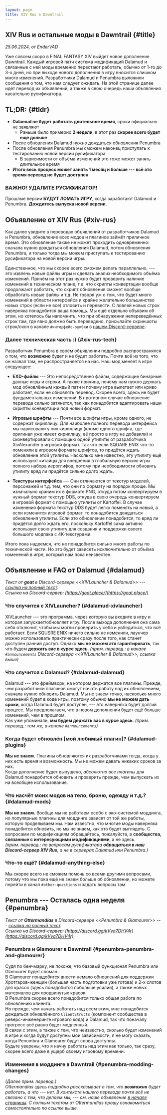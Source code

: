 ```yaml
---
layout: page
title: XIV Rus в Dawntrail
---
```


## XIV Rus и остальные моды в Dawntrail {#title}

_25.06.2024, от EnderVAD_

Уже совсем скоро в FINAL FANTASY XIV выйдет новое дополнение Dawntrail. Каждый игровой патч система модификаций Dalamud и связанные с ней моды временно перестают работать, обычно от 1-го до 3-х дней, но при выходе нового дополнения в игру вносится слишком много изменений. Разработчики Dalamud и Penumbra выложили сообщения о том, что нам следует ожидать. На этой странице далее идёт перевод их объявлений, а также в свою очередь наши объявления касательно русификатора.

## TL;DR: {#tldr}

* **Dalamud не будет работать длительное время**, сроки официально не заявляют
  * Раньше было примерно **2 недели**, в этот раз **скорее всего будет ещё дольше**
* После обновления Dalamud нужно дождаться обновления Penumbra
* После обновления Penumbra мы сможем наконец приступать к тестированию новой версии русификатора
  * В зависимости от объёма изменений это тоже может занять длительное время
* **Итого весь процесс может занять 1 месяц и больше --- всё это время перевод не будет доступен**

### ВАЖНО! УДАЛИТЕ РУСИФИКАТОР!

Прошлые версии **БУДУТ ЛОМАТЬ ИГРУ**, когда заработают Dalamud и Penumbra. **Дождитесь выпуска новой версии.**


## Объявление от XIV Rus {#xiv-rus}

Как далее увидите в переводах объявлений от разработчиков Dalamud и Penumbra, обновление всех модов и плагинов займёт приличное время. Это обновление также не может проходить одновременно: сначала нужно дождаться обновления Dalamud, потом обновления Penumbra, и только тогда мы можем приступать к тестированию русификатора на новой версии игры. 

Единственное, что мы скорее всего сможем делать параллельно, --- это извлечь новые файлы игры и сделать анализ необходимого объёма изменений. Причём на этот раз нужно будет проверить наличие изменений в техническом плане, т.е. что скрипты конвертации вообще продолжают работать, что скрипт обновления сможет вообще обработать новые файлы и т.д. Не говоря уж о том, что будет много изменений в области интерфейса и крайне желательно большинство новых строк (если не все) отловить и перевести. С ловлей новых строк наверняка понадобится ваша помощь. Мы ещё отдельно объявим об этом, но хотелось бы напомнить, что при обнаружении непереведённых строк там, где явно должно быть переведено, присылайте скриншоты строк/окон в канале `#интерфейс-ошибки` в [нашем Discord-сервере](https://discord.gg/e6z2VY8fNj).

### Далее техническая часть :) {#xiv-rus-tech}

Разработчик Penumbra в своём объявлении подробно распространялся о том, что **возможно** будет и не будет работать. Почти всё из того, что он назвал там, не распространяется на нас. Наш мод меняет в игре следующее:

* **EXD-файлы** --- Это непосредственно файлы, содержащие бинарные данные игры и строки. А также причина, почему нам нужно держать мод обновлённым каждый патч и почему игра вылетает или криво работает, если не обновлять перевод. Скорее всего, здесь не будет фундаментальных изменений. В противном случае обновление перевода сильно затянется, так как понадобится адаптировать наши скрипты конвертации под новый формат.

* **Игровые шрифты** --- Почти все шрифты игры, кроме одного, не содержат кириллицу. Для наиболее полного перевода интерфейса мы нарисовали у них кириллицу (кроме одного шрифта, где оригинал уже имеет кириллицу, её просто в игру не добавили) и сконвертировали с помощью одной утилиты от разработчика XivAlexander в игровой формат. Так что если SQUARE ENIX что-то поменяли в игровом формате шрифтов, то придётся ждать обновление этой утилиты. Насколько мне известно, эту утилиту ещё используют китайцы для внедрения в глобальную версию игры полного набора иероглифов, потому при необходимости обновить утилиту вряд ли придётся сильно долго ждать.

* **Текстуры интерфейса** --- Они отличаются от текстур моделей, персонажей и т.д. тем, что они по формату на порядок проще. Мы изначально храним их в формате PNG, откуда потом конвертируем в нужный формат текстур DDS, откуда в свою очередь конвертируем в игровой формат с помощью утилиты от Kartoffel. В случае изменения формата текстур DDS будет легко поменять на новый, а если изменится игровой формат, то понадобится дождаться обновления утилиты. Если это обновление понадобится, то вряд ли придётся долго ждать его, поскольку Kartoffel сама активно использует свою утилиту для создания и поддержки своего большого модпака с 4K-текстурами.

Итого пока надеемся, что не понадобится сильно много работы по технической части. Но это будет зависеть исключительно от объёма изменений в игре, который нам пока неизвестен.


## Объявление и FAQ от Dalamud {#dalamud}

_Текст от **goat** в Discord-сервере <<XIVLauncher & Dalamud>> --- [ссылка на полный текст](https://discord.com/channels/581875019861328007/585180735032393730/1253467439836954686)._\
_Ссылка на Discord-сервер: [https://goat.place/](https://goat.place/)_

### Что случится с XIVLauncher? {#dalamud-xivlauncher}

XIVLauncher --- это программа, через которую вы входите в игру и которая запускает/обновляет игру. После выхода дополнения она сама себя отключит, чтобы мы могли проверить у себя и увбедиться, что всё работает. Если SQUSRE ENIX ничего сильно не изменили, лаунчер можно использовать практически сразу после того, как станет доступен ранний доступ. Однако **мы не можем это гарантировать**, так что будем **держать вас в курсе здесь**. _(прим. перевод.: в канале `#announcements` Discord-сервера <<XIVLauncher & Dalamud>>, ссылка выше)_

### Что случится с Dalamud? {#dalamud-dalamud}

Dalamud --- это фреймворк, на котором держатся все плагины. Прежде, чем разработчики плагинов смогут начать работу над их обновлением, сначала нужно обновить Dalamud. Мы не знаем точно, насколько много изменений будет в коде игры, поэтому обычно **мы не можем дать сроки**, когда Dalamud будет доступен, --- это наверняка будет долгий процесс. Мы предполагаем, что в новом дополнении будет ещё больше изменений, чем в прошлом.\
Как уже упоминали, **мы будем держать вас в курсе здесь**. _(прим. перевод.: там же, в канале `#announcements`)_

### Когда будет обновлён \[мой любимый плагин\]? {#dalamud-plugins}

**Мы не знаем.** Плагины обновляются их разработчиками тогда, когда у них есть время и возможность. Мы не можем давать никаких сроков за них.\
Когда дополнение будет выпущено, _абсолютно все плагины_ для Dalamud понадобится обновить и проверить прежде, чем выпускать их на всеобщее использование.

### Что насчёт моих модов на тело, броню, одежду и т.д.? {#dalamud-mods}

**Мы не знаем.** Вообще мы не работаем особо с эко-системой моддинга, но популярные плагины для моддинга зависят от той же работы, которую проделываем мы. Нам известно, что многие моды наверняка понадобится обновить, но мы не знаем, как это будет выглядеть. С вопросами по модификациям обращайтесь, пожалуйста, в **сообщества, связанные с интересующими модификациями**, а не здесь.\
_(прим. перевод.: по вопросам русификатора **обращаться в наш Discord-сервер XIV Rus**, а не в серверах Dalamud или Penumbra.)_

### Что-то ещё? {#dalamud-anything-else}

Мы скорее всего не сможем помочь со всеми другими вопросами, потому что мы пока ещё не знаем больше об обновлении, но можете перейти в канал `#other-questions` и задать вопросы там.


## Penumbra --- Осталась одна неделя {#penumbra}

_Текст от **Ottermandias** в Discord-сервере <<Penumbra & Glamourer>> --- [ссылка на полный текст](https://discord.com/channels/884363610640498698/884364386389614592/1253692568273686648)._\
_Ссылка на Discord-сервер: [https://discord.gg/kVva7DHV4r](https://discord.gg/kVva7DHV4r)_

### Penumbra и Glamourer в Dawntrail {#penumbra-penumbra-and-glamourer}

Судя по бенчмарку, не похоже, что базовый функционал Penumbra или Glamourer будет сломан.\
В Glamourer понадобится внести немало обновлений для поддержки Хротгаров-женщин (большая часть подготовки уже готова) и 2-х слотов для красок (здесь понадобится побольше усилий), а также новых материалов для продвинутых красок.\
В Penumbra скорее всего понадобится только общая работа по обновлению клиента.\
Но прежде, чем начать работать над всем этим, мне понадобится дождаться обновлённого `ClientStructs` (компонент сообщества в реверс-инженеринге игрового кода) и Dalamud, так что поначалу прогресс всё равно будет медленный.\
В связи с этим, а также с тем, что неизвестно, сколько будет изменений в игре и когда будут доступны мои зависимости, я не могу сказать, когда Penumbra и Glamourer будут снова доступны.\
Будьте уверены, что я начну работать над этим как только, так сразу, скорее всего даже в ущерб своему игровому времени.

### Изменения в моддинге в Dawntrail {#penumbra-modding-changes}

_(Далее прим. перевод.)\
Ottermandias здесь подробно рассказывает о том, что **возможно** будет работать, а что --- нет. В контексте нашего перевода почти всё не связано с тем, что делаем мы, --- см. наше объявление [в начале страницы](#xiv-rus). С полным текстом от Ottermandias прошу ознакомиться самостоятельно по ссылке выше._